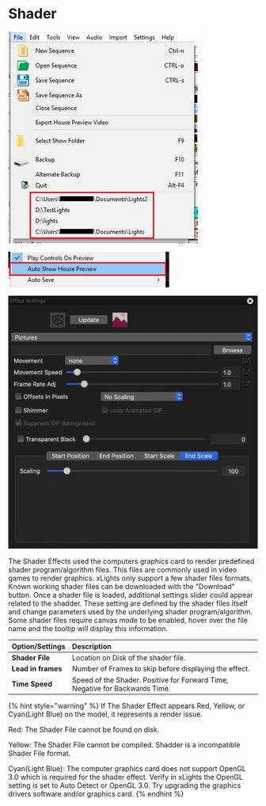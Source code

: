 # Shader

![Icon](../../.gitbook/assets/image%20%28482%29.png)

![](../../.gitbook/assets/image%20%28357%29.png)

![](../../.gitbook/assets/image%20%28167%29.png)

The Shader Effects used the computers graphics card to render predefined shader program/algorithm files. This files are commonly used in video games to render graphics. xLights only support a few shader files formats. Known working shader files can be downloaded with the "Download" button. Once a shader file is loaded, additional settings slider could appear related to the shadder. These setting are defined by the shader files itself and change parameters used by the underlying shader program/algorithm. Some shader files require canvas mode to be enabled, hover over the file name and the tooltip will display this information.

| Option/Settings | Description |
| :--- | :--- |
| **Shader File** | Location on Disk of the shader file. |
| **Lead in frames** | Number of Frames to skip before displaying the effect. |
| **Time Speed** | Speed of the Shader. Positive for Forward Time, Negative for Backwards Time. |

{% hint style="warning" %}
If The Shader Effect appears Red, Yellow, or Cyan\(Light Blue\) on the model, it represents a render issue.

Red: The Shader File cannot be found on disk.

Yellow: The Shader File cannot be compiled. Shadder is a incompatible Shader File format.

Cyan\(Light Blue\): The computer graphics card does not support OpenGL 3.0 which is required for the shader effect. Verify in xLights the OpenGL setting is set to Auto Detect or OpenGL 3.0. Try upgrading the graphics drivers software and/or graphics card.
{% endhint %}

